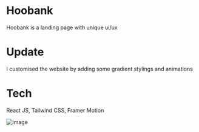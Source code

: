 # Hoobank
Hoobank is a landing page with unique ui/ux
# Update
I customised the website by adding some gradient stylings and animations
# Tech
React JS, Tailwind CSS, Framer Motion


![image](https://github.com/sohaum/Hoobank/assets/127203784/664629c8-5626-4100-8b13-5155866c7331)

